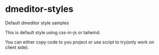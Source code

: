 # dmeditor-styles
Default dmeditor style samples


This is default style using css-in-js or tailwind.

You can either copy code to you project or use script to try(only work on client side).
